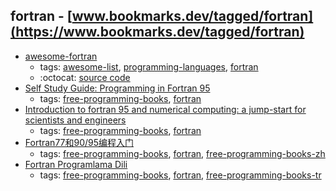 fortran - [www.bookmarks.dev/tagged/fortran](https://www.bookmarks.dev/tagged/fortran)
---
* [awesome-fortran](https://github.com/rabbiabram/awesome-fortran#readme)
    * tags: [awesome-list](../tagged/awesome-list.md), [programming-languages](../tagged/programming-languages.md), [fortran](../tagged/fortran.md)
    * :octocat: [source code](https://github.com/rabbiabram/awesome-fortran#readme)
* [Self Study Guide: Programming in Fortran 95](http://www.mrao.cam.ac.uk/~rachael/compphys/SelfStudyF95.pdf)
    * tags: [free-programming-books](../tagged/free-programming-books.md), [fortran](../tagged/fortran.md)
* [Introduction to fortran 95 and numerical computing: a jump-start for scientists and engineers](http://people.cs.vt.edu/~asandu/Deposit/Fortran95_notes.pdf)
    * tags: [free-programming-books](../tagged/free-programming-books.md), [fortran](../tagged/fortran.md)
* [Fortran77和90/95编程入门](http://micro.ustc.edu.cn/Fortran/ZJDing/)
    * tags: [free-programming-books](../tagged/free-programming-books.md), [fortran](../tagged/fortran.md), [free-programming-books-zh](../tagged/free-programming-books-zh.md)
* [Fortran Programlama Dili](http://www1.gantep.edu.tr/~bingul/f95/index.php)
    * tags: [free-programming-books](../tagged/free-programming-books.md), [fortran](../tagged/fortran.md), [free-programming-books-tr](../tagged/free-programming-books-tr.md)
